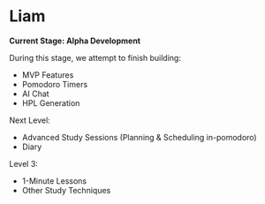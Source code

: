 # Liam
**Current Stage: Alpha Development**

During this stage, we attempt to finish building:
- MVP Features
- Pomodoro Timers
- AI Chat
- HPL Generation

Next Level:
- Advanced Study Sessions (Planning & Scheduling in-pomodoro)
- Diary

Level 3:
- 1-Minute Lessons
- Other Study Techniques